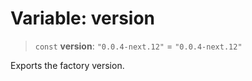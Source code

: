 # Variable: version

> `const` **version**: `"0.0.4-next.12"` = `"0.0.4-next.12"`

Exports the factory version.
